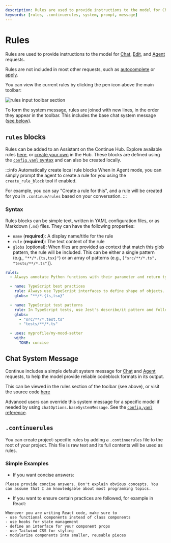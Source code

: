 ```yaml
---
description: Rules are used to provide instructions to the model for Chat, Edit, and Agent requests.
keywords: [rules, .continuerules, system, prompt, message]
---
```


# Rules

Rules are used to provide instructions to the model for [Chat](../../chat/how-to-use-it.md), [Edit](../../edit/how-to-use-it.md), and [Agent](../../agent/how-to-use-it.md) requests.

Rules are not included in most other requests, such as [autocomplete](./autocomplete.mdx) or [apply](../model-roles/apply.mdx).

You can view the current rules by clicking the pen icon above the main toolbar:

![rules input toolbar section](/img/notch-rules.png)

To form the system message, rules are joined with new lines, in the order they appear in the toolbar. This includes the base chat system message ([see below](#chat-system-message)).

## `rules` blocks

Rules can be added to an Assistant on the Continue Hub. Explore available rules [here](https://hub.continue.dev/explore/rules), or [create your own](https://hub.continue.dev/new?type=block&blockType=rules) in the Hub. These blocks are defined using the [`config.yaml` syntax](../../reference.md#rules) and can also be created locally.

:::info Automatically create local rule blocks
When in Agent mode, you can simply prompt the agent to create a rule for you using the `create_rule_block` tool if enabled.

For example, you can say "Create a rule for this", and a rule will be created for you in `.continue/rules` based on your conversation.
:::

### Syntax

Rules blocks can be simple text, written in YAML configuration files, or as Markdown (`.md`) files. They can have the following properties:

- `name` (**required**): A display name/title for the rule
- `rule` (**required**): The text content of the rule
- `globs` (optional): When files are provided as context that match this glob pattern, the rule will be included. This can be either a single pattern (e.g., `"**/*.{ts,tsx}"`) or an array of patterns (e.g., `["src/**/*.ts", "tests/**/*.ts"]`).

```yaml title="config.yaml"
rules:
  - Always annotate Python functions with their parameter and return types

  - name: TypeScript best practices
    rule: Always use TypeScript interfaces to define shape of objects. Use type aliases sparingly.
    globs: "**/*.{ts,tsx}"

  - name: TypeScript test patterns
    rule: In TypeScript tests, use Jest's describe/it pattern and follow best practices for mocking.
    globs:
      - "src/**/*.test.ts"
      - "tests/**/*.ts"

  - uses: myprofile/my-mood-setter
    with:
      TONE: concise
```

## Chat System Message

Continue includes a simple default system message for [Chat](../../chat/how-to-use-it.md) and [Agent](../../agent/how-to-use-it.md) requests, to help the model provide reliable codeblock formats in its output.

This can be viewed in the rules section of the toolbar (see above), or visit the source code [here](https://github.com/continuedev/continue/blob/main/core/llm/constructMessages.ts#L4)

Advanced users can override this system message for a specific model if needed by using `chatOptions.baseSystemMessage`. See the [`config.yaml` reference](../../reference.md#models).

## `.continuerules`

You can create project-specific rules by adding a `.continuerules` file to the root of your project. This file is raw text and its full contents will be used as rules.

### Simple Examples

- If you want concise answers:

```title=.continuerules
Please provide concise answers. Don't explain obvious concepts. You can assume that I am knowledgable about most programming topics.
```

- If you want to ensure certain practices are followed, for example in React:

```title=.continuerules
Whenever you are writing React code, make sure to
- use functional components instead of class components
- use hooks for state management
- define an interface for your component props
- use Tailwind CSS for styling
- modularize components into smaller, reusable pieces
```
